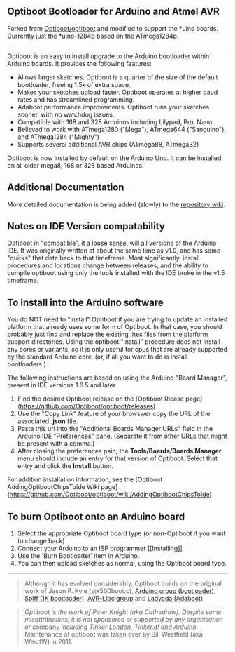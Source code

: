 ## Optiboot Bootloader for Arduino and Atmel AVR ##

Forked from [Optiboot/optiboot](https://github.com/Optiboot/optiboot) and modified to support the *uino boards.  Currently just the *uino-1284p based on the ATmega1284p.

---

Optiboot is an easy to install upgrade to the Arduino bootloader within Arduino boards. It provides the following features:

  * Allows larger sketches. Optiboot is a quarter of the size of the default bootloader, freeing 1.5k of extra space.
  * Makes your sketches upload faster. Optiboot operates at higher baud rates and has streamlined programming.
  * Adaboot performance improvements. Optiboot runs your sketches sooner, with no watchdog issues.
  * Compatible with 168 and 328 Arduinos including Lilypad, Pro, Nano
  * Believed to work with ATmega1280 ("Mega"), ATmega644 ("Sanguino"), and ATmega1284 ("Mighty")
  * Supports several additional AVR chips (ATmega88, ATmega32)

Optiboot is now installed by default on the Arduino Uno. It can be installed on all older mega8, 168 or 328 based Arduinos.

## Additional Documentation
More detailed documentation is being added (slowly) to the [repository wiki](https://github.com/Optiboot/optiboot/wiki).

## Notes on IDE Version compatability
Optiboot in "compatible", it a loose sense, will all versions of the Arduino IDE.  It was originally written at about the same time as v1.0, and has some "quirks" that date back to that timeframe.  Most significantly, install procedures and locations change between releases, and the ability to compile optiboot using only the tools installed with the IDE broke in the v1.5 timeframe.

## To install into the Arduino software ##
You do NOT need to "install" Optiboot if you are trying to update an installed platform that already uses some form of Optiboot.  In that case, you should probably just find and replace the existing .hex files from the platform support directories.  Using the optiboot "install" procedure does not install any cores or variants, so it is only useful for cpus that are already supported by the standard Arduino core. (or, if all you want to do is install bootloaders.)

The following instructions are based on using the Arduino "Board Manager", present in IDE versions 1.6.5 and later.

  1. Find the desired Optiboot release on the [Optiboot Rlease page] (https://github.com/Optiboot/optiboot/releases).
  2. Use the "Copy Link" feature of your browswer copy the URL of the associated **.json** file.
  3. Paste this url into the "Additional Boards Manager URLs" field in the Arduino IDE "Preferences" pane. (Separate it from other URLs that might be present with a comma.)
  4. After closing the preferences pain, the **Tools/Boards/Boards Manager** menu should include an entry for that version of Optiboot.  Select that entry and click the **Install** button.

For addition installation information, see the [Optiboot AddingOptibootChipsToIde Wiki page] (https://github.com/Optiboot/optiboot/wiki/AddingOptibootChipsToIde)


<!---
  1. Download the latest using Git or the Zip download feature of GitHub.  If you download as a zip, also extract it.
  1. You will need to be using a recent version of the [Arduino environment](http://arduino.cc), version 18 or later.
  1. Create a 'hardware' directory inside your sketches folder.
  1. Copy the optiboot directory into the hardware directory.
  1. Restart the Arduino software. New boards will appear in the Tools>Board menu.
--->

## To burn Optiboot onto an Arduino board ##
  1. Select the appropriate Optiboot board type (or non-Optiboot if you want to change back)
  1. Connect your Arduino to an ISP programmer [[Installing]]
  1. Use the 'Burn Bootloader' item in Arduino.
  1. You can then upload sketches as normal, using the Optiboot board type.

----

> Although it has evolved considerably, Optiboot builds on the original work of Jason P. Kyle (stk500boot.c), [Arduino group (bootloader)](http://arduino.cc), [Spiff (1K bootloader)](http://spiffie.org/know/arduino_1k_bootloader/bootloader.shtml), [AVR-Libc group](http://nongnu.org/avr-libc) and [Ladyada (Adaboot)](http://www.ladyada.net/library/arduino/bootloader.html).

> _Optiboot is the work of Peter Knight (aka Cathedrow). Despite some misattributions, it is not sponsored or supported by any organisation or company including Tinker London, Tinker.it! and Arduino._  
> Maintenance of optiboot was taken over by Bill Westfield (aka WestfW) in 2011.
